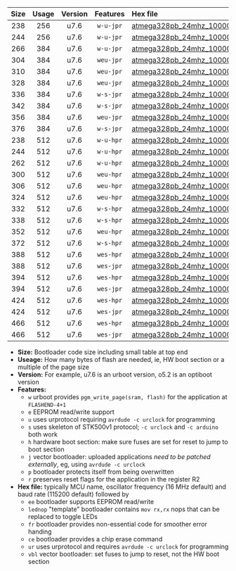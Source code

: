 |Size|Usage|Version|Features|Hex file|
|:-:|:-:|:-:|:-:|:--|
|238|256|u7.6|`w-u-jpr`|[atmega328pb_24mhz_1000000bps_ur_vbl.hex](https://raw.githubusercontent.com/stefanrueger/urboot/main//atmega328pb_24mhz_1000000bps_ur_vbl.hex)|
|244|256|u7.6|`w-u-jpr`|[atmega328pb_24mhz_1000000bps_lednop_ur_vbl.hex](https://raw.githubusercontent.com/stefanrueger/urboot/main//atmega328pb_24mhz_1000000bps_lednop_ur_vbl.hex)|
|266|384|u7.6|`w-u-jpr`|[atmega328pb_24mhz_1000000bps_lednop_fr_ur_vbl.hex](https://raw.githubusercontent.com/stefanrueger/urboot/main//atmega328pb_24mhz_1000000bps_lednop_fr_ur_vbl.hex)|
|304|384|u7.6|`weu-jpr`|[atmega328pb_24mhz_1000000bps_ee_ur_vbl.hex](https://raw.githubusercontent.com/stefanrueger/urboot/main//atmega328pb_24mhz_1000000bps_ee_ur_vbl.hex)|
|310|384|u7.6|`weu-jpr`|[atmega328pb_24mhz_1000000bps_ee_lednop_ur_vbl.hex](https://raw.githubusercontent.com/stefanrueger/urboot/main//atmega328pb_24mhz_1000000bps_ee_lednop_ur_vbl.hex)|
|328|384|u7.6|`weu-jpr`|[atmega328pb_24mhz_1000000bps_ee_lednop_fr_ur_vbl.hex](https://raw.githubusercontent.com/stefanrueger/urboot/main//atmega328pb_24mhz_1000000bps_ee_lednop_fr_ur_vbl.hex)|
|336|384|u7.6|`w-s-jpr`|[atmega328pb_24mhz_1000000bps_vbl.hex](https://raw.githubusercontent.com/stefanrueger/urboot/main//atmega328pb_24mhz_1000000bps_vbl.hex)|
|342|384|u7.6|`w-s-jpr`|[atmega328pb_24mhz_1000000bps_lednop_vbl.hex](https://raw.githubusercontent.com/stefanrueger/urboot/main//atmega328pb_24mhz_1000000bps_lednop_vbl.hex)|
|356|384|u7.6|`weu-jpr`|[atmega328pb_24mhz_1000000bps_ee_lednop_fr_ce_ur_vbl.hex](https://raw.githubusercontent.com/stefanrueger/urboot/main//atmega328pb_24mhz_1000000bps_ee_lednop_fr_ce_ur_vbl.hex)|
|376|384|u7.6|`w-s-jpr`|[atmega328pb_24mhz_1000000bps_lednop_fr_vbl.hex](https://raw.githubusercontent.com/stefanrueger/urboot/main//atmega328pb_24mhz_1000000bps_lednop_fr_vbl.hex)|
|238|512|u7.6|`w-u-hpr`|[atmega328pb_24mhz_1000000bps_ur.hex](https://raw.githubusercontent.com/stefanrueger/urboot/main//atmega328pb_24mhz_1000000bps_ur.hex)|
|244|512|u7.6|`w-u-hpr`|[atmega328pb_24mhz_1000000bps_lednop_ur.hex](https://raw.githubusercontent.com/stefanrueger/urboot/main//atmega328pb_24mhz_1000000bps_lednop_ur.hex)|
|262|512|u7.6|`w-u-hpr`|[atmega328pb_24mhz_1000000bps_lednop_fr_ur.hex](https://raw.githubusercontent.com/stefanrueger/urboot/main//atmega328pb_24mhz_1000000bps_lednop_fr_ur.hex)|
|300|512|u7.6|`weu-hpr`|[atmega328pb_24mhz_1000000bps_ee_ur.hex](https://raw.githubusercontent.com/stefanrueger/urboot/main//atmega328pb_24mhz_1000000bps_ee_ur.hex)|
|306|512|u7.6|`weu-hpr`|[atmega328pb_24mhz_1000000bps_ee_lednop_ur.hex](https://raw.githubusercontent.com/stefanrueger/urboot/main//atmega328pb_24mhz_1000000bps_ee_lednop_ur.hex)|
|324|512|u7.6|`weu-hpr`|[atmega328pb_24mhz_1000000bps_ee_lednop_fr_ur.hex](https://raw.githubusercontent.com/stefanrueger/urboot/main//atmega328pb_24mhz_1000000bps_ee_lednop_fr_ur.hex)|
|332|512|u7.6|`w-s-hpr`|[atmega328pb_24mhz_1000000bps.hex](https://raw.githubusercontent.com/stefanrueger/urboot/main//atmega328pb_24mhz_1000000bps.hex)|
|338|512|u7.6|`w-s-hpr`|[atmega328pb_24mhz_1000000bps_lednop.hex](https://raw.githubusercontent.com/stefanrueger/urboot/main//atmega328pb_24mhz_1000000bps_lednop.hex)|
|352|512|u7.6|`weu-hpr`|[atmega328pb_24mhz_1000000bps_ee_lednop_fr_ce_ur.hex](https://raw.githubusercontent.com/stefanrueger/urboot/main//atmega328pb_24mhz_1000000bps_ee_lednop_fr_ce_ur.hex)|
|372|512|u7.6|`w-s-hpr`|[atmega328pb_24mhz_1000000bps_lednop_fr.hex](https://raw.githubusercontent.com/stefanrueger/urboot/main//atmega328pb_24mhz_1000000bps_lednop_fr.hex)|
|388|512|u7.6|`wes-hpr`|[atmega328pb_24mhz_1000000bps_ee.hex](https://raw.githubusercontent.com/stefanrueger/urboot/main//atmega328pb_24mhz_1000000bps_ee.hex)|
|388|512|u7.6|`wes-jpr`|[atmega328pb_24mhz_1000000bps_ee_vbl.hex](https://raw.githubusercontent.com/stefanrueger/urboot/main//atmega328pb_24mhz_1000000bps_ee_vbl.hex)|
|394|512|u7.6|`wes-hpr`|[atmega328pb_24mhz_1000000bps_ee_lednop.hex](https://raw.githubusercontent.com/stefanrueger/urboot/main//atmega328pb_24mhz_1000000bps_ee_lednop.hex)|
|394|512|u7.6|`wes-jpr`|[atmega328pb_24mhz_1000000bps_ee_lednop_vbl.hex](https://raw.githubusercontent.com/stefanrueger/urboot/main//atmega328pb_24mhz_1000000bps_ee_lednop_vbl.hex)|
|424|512|u7.6|`wes-hpr`|[atmega328pb_24mhz_1000000bps_ee_lednop_fr.hex](https://raw.githubusercontent.com/stefanrueger/urboot/main//atmega328pb_24mhz_1000000bps_ee_lednop_fr.hex)|
|424|512|u7.6|`wes-jpr`|[atmega328pb_24mhz_1000000bps_ee_lednop_fr_vbl.hex](https://raw.githubusercontent.com/stefanrueger/urboot/main//atmega328pb_24mhz_1000000bps_ee_lednop_fr_vbl.hex)|
|466|512|u7.6|`wes-hpr`|[atmega328pb_24mhz_1000000bps_ee_lednop_fr_ce.hex](https://raw.githubusercontent.com/stefanrueger/urboot/main//atmega328pb_24mhz_1000000bps_ee_lednop_fr_ce.hex)|
|466|512|u7.6|`wes-jpr`|[atmega328pb_24mhz_1000000bps_ee_lednop_fr_ce_vbl.hex](https://raw.githubusercontent.com/stefanrueger/urboot/main//atmega328pb_24mhz_1000000bps_ee_lednop_fr_ce_vbl.hex)|

- **Size:** Bootloader code size including small table at top end
- **Useage:** How many bytes of flash are needed, ie, HW boot section or a multiple of the page size
- **Version:** For example, u7.6 is an urboot version, o5.2 is an optiboot version
- **Features:**
  + `w` urboot provides `pgm_write_page(sram, flash)` for the application at `FLASHEND-4+1`
  + `e` EEPROM read/write support
  + `u` uses urprotocol requiring `avrdude -c urclock` for programming
  + `s` uses skeleton of STK500v1 protocol; `-c urclock` and `-c arduino` both work
  + `h` hardware boot section: make sure fuses are set for reset to jump to boot section
  + `j` vector bootloader: uploaded applications *need to be patched externally*, eg, using `avrdude -c urclock`
  + `p` bootloader protects itself from being overwritten
  + `r` preserves reset flags for the application in the register R2
- **Hex file:** typically MCU name, oscillator frequency (16 MHz default) and baud rate (115200 default) followed by
  + `ee` bootloader supports EEPROM read/write
  + `lednop` "template" bootloader contains `mov rx,rx` nops that can be replaced to toggle LEDs
  + `fr` bootloader provides non-essential code for smoother error handing
  + `ce` bootloader provides a chip erase command
  + `ur` uses urprotocol and requires `avrdude -c urclock` for programming
  + `vbl` vector bootloader: set fuses to jump to reset, not the HW boot section
